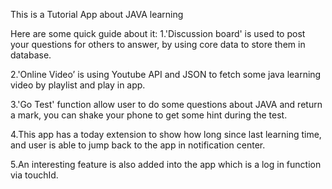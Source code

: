This is a Tutorial App about JAVA learning

Here are some quick guide about it:
1.'Discussion board' is used to post your questions for others to answer, by using core data to store them in database.

2.'Online Video’ is using Youtube API and JSON to fetch some java learning video by playlist and play in app.

3.'Go Test' function allow user to do some questions about JAVA and return a mark, you can shake your phone to get some hint during the test.

4.This app has a today extension to show how long since last learning time, and user is able to jump back to the app in notification center.

5.An interesting feature is also added into the app which is a log in function via touchId.
